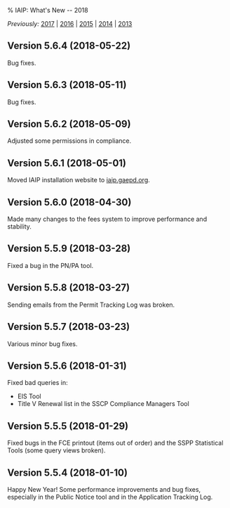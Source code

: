 % IAIP: What's New -- 2018

*Previously:* [2017](changelog-2017.html) | [2016](changelog-2016.html) | [2015](changelog-2015.html) | [2014](changelog-2014.html) | [2013](changelog-2013.html)

## Version 5.6.4 <span>(2018-05-22)</span>

Bug fixes.

## Version 5.6.3 <span>(2018-05-11)</span>

Bug fixes.

## Version 5.6.2 <span>(2018-05-09)</span>

Adjusted some permissions in compliance.

## Version 5.6.1 <span>(2018-05-01)</span>

Moved IAIP installation website to [iaip.gaepd.org](https://iaip.gaepd.org/).

## Version 5.6.0 <span>(2018-04-30)</span>

Made many changes to the fees system to improve performance and stability.

## Version 5.5.9 <span>(2018-03-28)</span>

Fixed a bug in the PN/PA tool.

## Version 5.5.8 <span>(2018-03-27)</span>

Sending emails from the Permit Tracking Log was broken.

## Version 5.5.7 <span>(2018-03-23)</span>

Various minor bug fixes.

## Version 5.5.6 <span>(2018-01-31)</span>

Fixed bad queries in:

* EIS Tool
* Title V Renewal list in the SSCP Compliance Managers Tool

## Version 5.5.5 <span>(2018-01-29)</span>

Fixed bugs in the FCE printout (items out of order) and the SSPP Statistical Tools (some query views broken).

## Version 5.5.4 <span>(2018-01-10)</span>

Happy New Year! Some performance improvements and bug fixes, especially in the Public Notice tool and in the Application Tracking Log.
